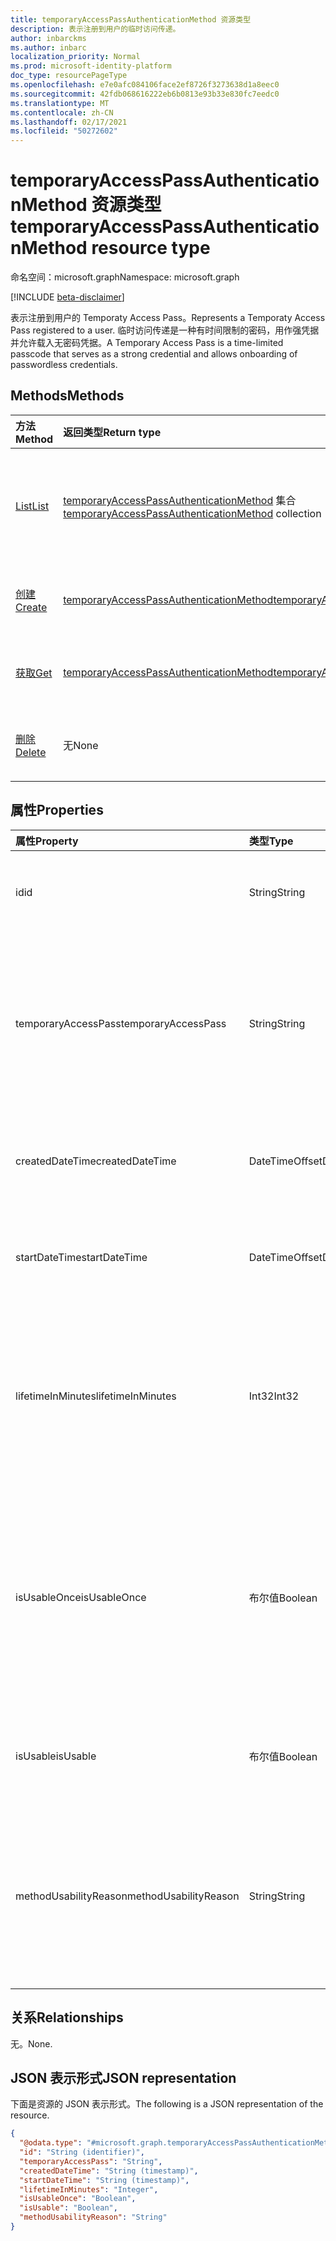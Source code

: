 ```yaml
---
title: temporaryAccessPassAuthenticationMethod 资源类型
description: 表示注册到用户的临时访问传递。
author: inbarckms
ms.author: inbarc
localization_priority: Normal
ms.prod: microsoft-identity-platform
doc_type: resourcePageType
ms.openlocfilehash: e7e0afc084106face2ef8726f3273638d1a8eec0
ms.sourcegitcommit: 42fdb068616222eb6b0813e93b33e830fc7eedc0
ms.translationtype: MT
ms.contentlocale: zh-CN
ms.lasthandoff: 02/17/2021
ms.locfileid: "50272602"
---
```

# <a name="temporaryaccesspassauthenticationmethod-resource-type"></a><span data-ttu-id="e1d63-103">temporaryAccessPassAuthenticationMethod 资源类型</span><span class="sxs-lookup"><span data-stu-id="e1d63-103">temporaryAccessPassAuthenticationMethod resource type</span></span>

<span data-ttu-id="e1d63-104">命名空间：microsoft.graph</span><span class="sxs-lookup"><span data-stu-id="e1d63-104">Namespace: microsoft.graph</span></span>

[!INCLUDE [beta-disclaimer](../../includes/beta-disclaimer.md)]

<span data-ttu-id="e1d63-105">表示注册到用户的 Temporaty Access Pass。</span><span class="sxs-lookup"><span data-stu-id="e1d63-105">Represents a Temporaty Access Pass registered to a user.</span></span> <span data-ttu-id="e1d63-106">临时访问传递是一种有时间限制的密码，用作强凭据并允许载入无密码凭据。</span><span class="sxs-lookup"><span data-stu-id="e1d63-106">A Temporary Access Pass is a time-limited passcode that serves as a strong credential and allows onboarding of passwordless credentials.</span></span>

## <a name="methods"></a><span data-ttu-id="e1d63-107">Methods</span><span class="sxs-lookup"><span data-stu-id="e1d63-107">Methods</span></span>
|<span data-ttu-id="e1d63-108">方法</span><span class="sxs-lookup"><span data-stu-id="e1d63-108">Method</span></span>|<span data-ttu-id="e1d63-109">返回类型</span><span class="sxs-lookup"><span data-stu-id="e1d63-109">Return type</span></span>|<span data-ttu-id="e1d63-110">Description</span><span class="sxs-lookup"><span data-stu-id="e1d63-110">Description</span></span>|
|:---|:---|:---|
|[<span data-ttu-id="e1d63-111">List</span><span class="sxs-lookup"><span data-stu-id="e1d63-111">List</span></span>](../api/temporaryaccesspassauthenticationmethod-list.md)|<span data-ttu-id="e1d63-112">[temporaryAccessPassAuthenticationMethod](../resources/temporaryaccesspassauthenticationmethod.md) 集合</span><span class="sxs-lookup"><span data-stu-id="e1d63-112">[temporaryAccessPassAuthenticationMethod](../resources/temporaryaccesspassauthenticationmethod.md) collection</span></span>|<span data-ttu-id="e1d63-113">检索用户的临时 **AccessPassAuthenticationMethod** 对象及其属性的列表。</span><span class="sxs-lookup"><span data-stu-id="e1d63-113">Retrieve a list of a user's **temporaryAccessPassAuthenticationMethod** objects and their properties.</span></span> <span data-ttu-id="e1d63-114">用户只能有一个临时访问传递身份验证方法。</span><span class="sxs-lookup"><span data-stu-id="e1d63-114">Users can only have one Temporary Access Pass authentication method.</span></span>|
|[<span data-ttu-id="e1d63-115">创建</span><span class="sxs-lookup"><span data-stu-id="e1d63-115">Create</span></span>](../api/temporaryaccesspassauthenticationmethod-post.md)|[<span data-ttu-id="e1d63-116">temporaryAccessPassAuthenticationMethod</span><span class="sxs-lookup"><span data-stu-id="e1d63-116">temporaryAccessPassAuthenticationMethod</span></span>](../resources/temporaryaccesspassauthenticationmethod.md)|<span data-ttu-id="e1d63-117">创建用户 **的临时AccessPassAuthenticationMethod** 对象。</span><span class="sxs-lookup"><span data-stu-id="e1d63-117">Create a user's **temporaryAccessPassAuthenticationMethod** object.</span></span>|
|[<span data-ttu-id="e1d63-118">获取</span><span class="sxs-lookup"><span data-stu-id="e1d63-118">Get</span></span>](../api/temporaryaccesspassauthenticationmethod-get.md)|[<span data-ttu-id="e1d63-119">temporaryAccessPassAuthenticationMethod</span><span class="sxs-lookup"><span data-stu-id="e1d63-119">temporaryAccessPassAuthenticationMethod</span></span>](../resources/temporaryaccesspassauthenticationmethod.md)|<span data-ttu-id="e1d63-120">检索用户的临时 **AccessPassAuthenticationMethod 对象** 的属性。</span><span class="sxs-lookup"><span data-stu-id="e1d63-120">Retrieve the properties of the user's **temporaryAccessPassAuthenticationMethod** object.</span></span>||
|[<span data-ttu-id="e1d63-121">删除</span><span class="sxs-lookup"><span data-stu-id="e1d63-121">Delete</span></span>](../api/temporaryaccesspassauthenticationmethod-delete.md)|<span data-ttu-id="e1d63-122">无</span><span class="sxs-lookup"><span data-stu-id="e1d63-122">None</span></span>|<span data-ttu-id="e1d63-123">删除用户 **的临时AccessPassAuthenticationMethod** 对象。</span><span class="sxs-lookup"><span data-stu-id="e1d63-123">Delete a user's **temporaryAccessPassAuthenticationMethod** object.</span></span>|

## <a name="properties"></a><span data-ttu-id="e1d63-124">属性</span><span class="sxs-lookup"><span data-stu-id="e1d63-124">Properties</span></span>
|<span data-ttu-id="e1d63-125">属性</span><span class="sxs-lookup"><span data-stu-id="e1d63-125">Property</span></span>|<span data-ttu-id="e1d63-126">类型</span><span class="sxs-lookup"><span data-stu-id="e1d63-126">Type</span></span>|<span data-ttu-id="e1d63-127">说明</span><span class="sxs-lookup"><span data-stu-id="e1d63-127">Description</span></span>|
|:---|:---|:---|
|<span data-ttu-id="e1d63-128">id</span><span class="sxs-lookup"><span data-stu-id="e1d63-128">id</span></span>|<span data-ttu-id="e1d63-129">String</span><span class="sxs-lookup"><span data-stu-id="e1d63-129">String</span></span>|<span data-ttu-id="e1d63-130">注册到此用户的临时访问传递的标识符。</span><span class="sxs-lookup"><span data-stu-id="e1d63-130">The identifier of the Temporary Access Pass registered to this user.</span></span>|
|<span data-ttu-id="e1d63-131">temporaryAccessPass</span><span class="sxs-lookup"><span data-stu-id="e1d63-131">temporaryAccessPass</span></span>|<span data-ttu-id="e1d63-132">String</span><span class="sxs-lookup"><span data-stu-id="e1d63-132">String</span></span>|<span data-ttu-id="e1d63-133">用于进行身份验证的临时AccessPass。</span><span class="sxs-lookup"><span data-stu-id="e1d63-133">The temporaryAccessPass used to authenticate.</span></span> <span data-ttu-id="e1d63-134">仅在新建 temporaryAccessPass 时返回;作为 NULL 与 GET 一起返回。</span><span class="sxs-lookup"><span data-stu-id="e1d63-134">Returned only on creation of a new temporaryAccessPass; returned as NULL with GET.</span></span>|
|<span data-ttu-id="e1d63-135">createdDateTime</span><span class="sxs-lookup"><span data-stu-id="e1d63-135">createdDateTime</span></span>|<span data-ttu-id="e1d63-136">DateTimeOffset</span><span class="sxs-lookup"><span data-stu-id="e1d63-136">DateTimeOffset</span></span>|<span data-ttu-id="e1d63-137">创建 temporaryAccessPass 的日期和时间。</span><span class="sxs-lookup"><span data-stu-id="e1d63-137">The date and time when the temporaryAccessPass was created.</span></span>|
|<span data-ttu-id="e1d63-138">startDateTime</span><span class="sxs-lookup"><span data-stu-id="e1d63-138">startDateTime</span></span>|<span data-ttu-id="e1d63-139">DateTimeOffset</span><span class="sxs-lookup"><span data-stu-id="e1d63-139">DateTimeOffset</span></span>|<span data-ttu-id="e1d63-140">temporaryAccessPass 可供使用的日期和时间。</span><span class="sxs-lookup"><span data-stu-id="e1d63-140">The date and time when the temporaryAccessPass becomes available to use.</span></span>|
|<span data-ttu-id="e1d63-141">lifetimeInMinutes</span><span class="sxs-lookup"><span data-stu-id="e1d63-141">lifetimeInMinutes</span></span>|<span data-ttu-id="e1d63-142">Int32</span><span class="sxs-lookup"><span data-stu-id="e1d63-142">Int32</span></span>|<span data-ttu-id="e1d63-143">temporaryAccessPass 的生存期（以分钟计，从 startDateTime 开始）。</span><span class="sxs-lookup"><span data-stu-id="e1d63-143">The lifetime of the temporaryAccessPass in minutes starting at startDateTime.</span></span> <span data-ttu-id="e1d63-144">最少 10 天，最多 43200 (相当于 30 天) 。</span><span class="sxs-lookup"><span data-stu-id="e1d63-144">Minimum 10, Maximum 43200 (equivalent to 30 days).</span></span>|
|<span data-ttu-id="e1d63-145">isUsableOnce</span><span class="sxs-lookup"><span data-stu-id="e1d63-145">isUsableOnce</span></span>|<span data-ttu-id="e1d63-146">布尔值</span><span class="sxs-lookup"><span data-stu-id="e1d63-146">Boolean</span></span>|<span data-ttu-id="e1d63-147">确定传递是否限制为一次使用。</span><span class="sxs-lookup"><span data-stu-id="e1d63-147">Determines whether the pass is limited to a one time use.</span></span> <span data-ttu-id="e1d63-148">如果 `true` ，则传递可以使用一次;如果 `false` ，可以在 temporaryAccessPass 生存期内多次使用传递。</span><span class="sxs-lookup"><span data-stu-id="e1d63-148">If `true`, the pass can be used once; if `false`, the pass can be used multiple times within the temporaryAccessPass lifetime.</span></span>|
|<span data-ttu-id="e1d63-149">isUsable</span><span class="sxs-lookup"><span data-stu-id="e1d63-149">isUsable</span></span>|<span data-ttu-id="e1d63-150">布尔值</span><span class="sxs-lookup"><span data-stu-id="e1d63-150">Boolean</span></span>|<span data-ttu-id="e1d63-151">指示用户当前是否可用身份验证方法的状态。</span><span class="sxs-lookup"><span data-stu-id="e1d63-151">The state of the authentication method that indicates whether it's currently usable by the user.</span></span>|
|<span data-ttu-id="e1d63-152">methodUsabilityReason</span><span class="sxs-lookup"><span data-stu-id="e1d63-152">methodUsabilityReason</span></span>|<span data-ttu-id="e1d63-153">String</span><span class="sxs-lookup"><span data-stu-id="e1d63-153">String</span></span>|<span data-ttu-id="e1d63-154">有关可用性状态的详细信息 (可用性) 。</span><span class="sxs-lookup"><span data-stu-id="e1d63-154">Details about usability state (isUsable).</span></span> <span data-ttu-id="e1d63-155">原因可能包括： `enabledByPolicy` ， `disabledByPolicy` ， ， `expired` `notYetValid` `oneTimeUsed` 。</span><span class="sxs-lookup"><span data-stu-id="e1d63-155">Reasons can include: `enabledByPolicy`, `disabledByPolicy`, `expired`, `notYetValid`, `oneTimeUsed`.</span></span>|


## <a name="relationships"></a><span data-ttu-id="e1d63-156">关系</span><span class="sxs-lookup"><span data-stu-id="e1d63-156">Relationships</span></span>
<span data-ttu-id="e1d63-157">无。</span><span class="sxs-lookup"><span data-stu-id="e1d63-157">None.</span></span>

## <a name="json-representation"></a><span data-ttu-id="e1d63-158">JSON 表示形式</span><span class="sxs-lookup"><span data-stu-id="e1d63-158">JSON representation</span></span>
<span data-ttu-id="e1d63-159">下面是资源的 JSON 表示形式。</span><span class="sxs-lookup"><span data-stu-id="e1d63-159">The following is a JSON representation of the resource.</span></span>
<!-- {
  "blockType": "resource",
  "keyProperty": "id",
  "@odata.type": "microsoft.graph.temporaryAccessPassAuthenticationMethod",
  "baseType": "microsoft.graph.authenticationMethod",
  "openType": false
}
-->
``` json
{
  "@odata.type": "#microsoft.graph.temporaryAccessPassAuthenticationMethod",
  "id": "String (identifier)",
  "temporaryAccessPass": "String",
  "createdDateTime": "String (timestamp)",
  "startDateTime": "String (timestamp)",
  "lifetimeInMinutes": "Integer",
  "isUsableOnce": "Boolean",
  "isUsable": "Boolean",
  "methodUsabilityReason": "String"
}
```
